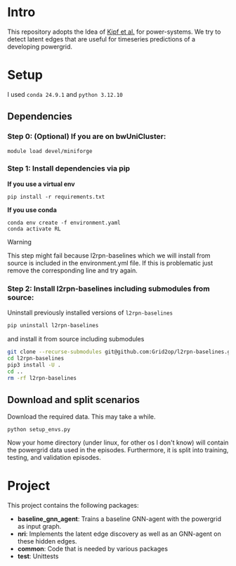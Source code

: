 # Intro
This repository adopts the Idea of [Kipf et al.](https://arxiv.org/abs/1802.04687) for power-systems.
We try to detect latent edges that are useful for timeseries predictions of a developing powergrid.
# Setup
I used `conda 24.9.1` and `python 3.12.10`

## Dependencies
### Step 0: (Optional) If you are on bwUniCluster:
```commandline
module load devel/miniforge
```
### Step 1: Install dependencies via pip
**If you use a virtual env**
```commandline
pip install -r requirements.txt
```
**If you use conda**
```commandline
conda env create -f environment.yaml
conda activate RL
```
> [!WARNING]  
> This step might fail because l2rpn-baselines which we will install from source is included in the environment.yml file.
> If this is problematic just remove the corresponding line and try again.
### Step 2: Install l2rpn-baselines including submodules from source:
Uninstall previously installed versions of `l2rpn-baselines`
```bash
pip uninstall l2rpn-baselines
```
and install it from source including submodules
```bash
git clone --recurse-submodules git@github.com:Grid2op/l2rpn-baselines.git # or http: https://github.com/rte-france/l2rpn-baselines.git
cd l2rpn-baselines
pip3 install -U .
cd ..
rm -rf l2rpn-baselines
```
## Download and split scenarios
Download the required data. This may take a while.
```commandline
python setup_envs.py
```
Now your home directory (under linux, for other os I don't know) will contain the powergrid data used in the episodes.
Furthermore, it is split into training, testing, and validation episodes.
# Project
This project contains the following packages:
- **baseline_gnn_agent**: Trains a baseline GNN-agent with the powergrid as input graph.
- **nri**: Implements the latent edge discovery as well as an GNN-agent on these hidden edges.
- **common**: Code that is needed by various packages
- **test**: Unittests


